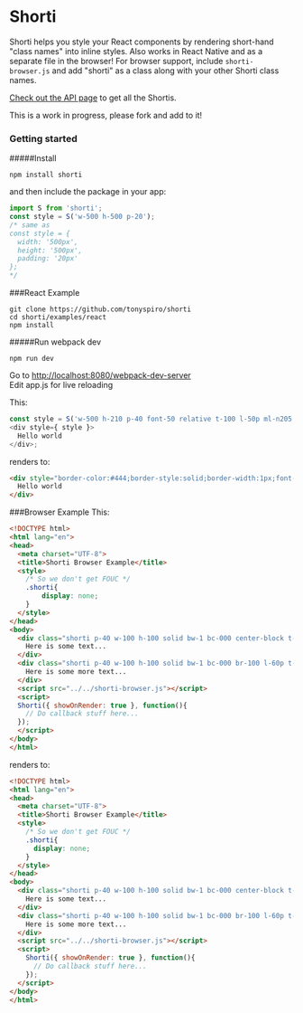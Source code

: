 # Shorti
Shorti helps you style your React components by rendering short-hand "class names" into inline styles.  Also works in React Native and as a separate file in the browser!  For browser support, include ```shorti-browser.js``` and add "shorti" as a class along with your other Shorti class names.

[Check out the API page](https://github.com/tonyspiro/shorti/blob/master/API.md) to get all the Shortis.

This is a work in progress, please fork and add to it!

### Getting started

#####Install
```
npm install shorti
```
and then include the package in your app:
```javascript
import S from 'shorti';
const style = S('w-500 h-500 p-20');
/* same as 
const style = {
  width: '500px',
  height: '500px',
  padding: '20px'
};
*/
```
###React Example
```
git clone https://github.com/tonyspiro/shorti
cd shorti/examples/react
npm install
```
#####Run webpack dev
```
npm run dev
```
Go to [http://localhost:8080/webpack-dev-server](http://localhost:8080/webpack-dev-server)<br>
Edit app.js for live reloading

This:
```javascript
const style = S('w-500 h-210 p-40 font-50 relative t-100 l-50p ml-n205 solid bw-1 bc-444');
<div style={ style }>
  Hello world
</div>;
```
renders to:
```html
<div style="border-color:#444;border-style:solid;border-width:1px;font-size:50px;height:210px;left:50%;margin-left:-205px;padding:40px;position:relative;top:100px;width:500px;">
  Hello world
</div>
```
###Browser Example
This:
```html
<!DOCTYPE html>
<html lang="en">
<head>
  <meta charset="UTF-8">
  <title>Shorti Browser Example</title>
  <style>
    /* So we don't get FOUC */
    .shorti{
    	display: none;
    }
  </style>
</head>
<body>
  <div class="shorti p-40 w-100 h-100 solid bw-1 bc-000 center-block t-100 relative">
    Here is some text...
  </div>
  <div class="shorti p-40 w-100 h-100 solid bw-1 bc-000 br-100 l-60p t-107 absolute">
  	Here is some more text...
  </div>
  <script src="../../shorti-browser.js"></script>
  <script>
  Shorti({ showOnRender: true }, function(){
    // Do callback stuff here...
  });
  </script>
</body>
</html>
```
renders to:
```html
<!DOCTYPE html>
<html lang="en">
<head>
  <meta charset="UTF-8">
  <title>Shorti Browser Example</title>
  <style>
    /* So we don't get FOUC */
    .shorti{
      display: none;
    }
  </style>
</head>
<body>
  <div class="shorti p-40 w-100 h-100 solid bw-1 bc-000 center-block t-100 relative" style="border: 1px solid rgb(0, 0, 0); height: 100px; margin: 0px auto; padding: 40px; position: relative; top: 100px; width: 100px; display: block;">
    Here is some text...
  </div>
  <div class="shorti p-40 w-100 h-100 solid bw-1 bc-000 br-100 l-60p t-107 absolute" style="border: 1px solid rgb(0, 0, 0); border-radius: 100px; height: 100px; left: 60%; padding: 40px; position: absolute; top: 107px; width: 100px; display: block;">
    Here is some more text...
  </div>
  <script src="../../shorti-browser.js"></script>
  <script>
    Shorti({ showOnRender: true }, function(){
      // Do callback stuff here...
    });
  </script>
</body>
</html>
```
